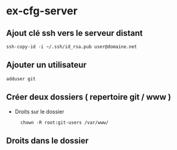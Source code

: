 # ex-cfg-server

## Ajout clé ssh vers le serveur distant

    ssh-copy-id -i ~/.ssh/id_rsa.pub user@domaine.net

## Ajouter un utilisateur

    adduser git
    
## Créer deux dossiers ( repertoire git / www )

* Droits sur le dossier
    
        chown -R root:git-users /var/www/
    
## Droits dans le dossier
